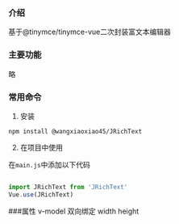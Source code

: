 
### 介绍
基于@tinymce/tinymce-vue二次封装富文本编辑器
### 主要功能

略

### 常用命令

1. 安装
```
npm install @wangxiaoxiao45/JRichText
```

2. 在项目中使用

在`main.js`中添加以下代码

```javascript

import JRichText from 'JRichText'
Vue.use(JRichText)

```
###属性
v-model  双向绑定
width
height
